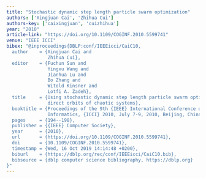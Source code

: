 ```yaml
---
title: "Stochastic dynamic step length particle swarm optimization"
authors: ['Xingjuan Cai', 'Zhihua Cui']
authors-key: ['caixingjuan', 'cuizhihua']
year: "2010"
article-link: "https://doi.org/10.1109/COGINF.2010.5599741"
venue: "IEEE ICCI"
bibex: "@inproceedings{DBLP:conf/IEEEicci/CaiC10,
  author    = {Xingjuan Cai and
               Zhihua Cui},
  editor    = {Fuchun Sun and
               Yingxu Wang and
               Jianhua Lu and
               Bo Zhang and
               Witold Kinsner and
               Lotfi A. Zadeh},
  title     = {Using stochastic dynamic step length particle swarm optimization to
               direct orbits of chaotic systems},
  booktitle = {Proceedings of the 9th {IEEE} International Conference on Cognitive
               Informatics, {ICCI} 2010, July 7-9, 2010, Beijing, China},
  pages     = {194--198},
  publisher = {{IEEE} Computer Society},
  year      = {2010},
  url       = {https://doi.org/10.1109/COGINF.2010.5599741},
  doi       = {10.1109/COGINF.2010.5599741},
  timestamp = {Wed, 16 Oct 2019 14:14:48 +0200},
  biburl    = {https://dblp.org/rec/conf/IEEEicci/CaiC10.bib},
  bibsource = {dblp computer science bibliography, https://dblp.org}
}"
---
```

